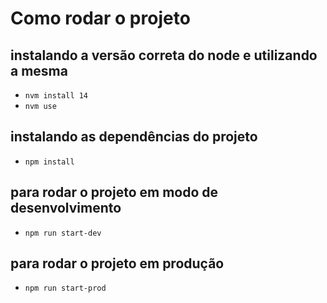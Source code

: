 # Como rodar o projeto


## instalando a versão correta do node e utilizando a mesma
- `nvm install 14`
- `nvm use`

## instalando as dependências do projeto
- `npm install`

## para rodar o projeto em modo de desenvolvimento
- `npm run start-dev`

## para rodar o projeto em produção
- `npm run start-prod`
